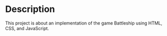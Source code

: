 # Description
This project is about an implementation of the game Battleship using HTML, CSS, and JavaScript.